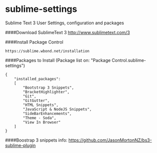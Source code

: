 sublime-settings
================

Sublime Text 3 User Settings, configuration and packages

####Download SublimeText 3
	http://www.sublimetext.com/3


####Install Package Control

	https://sublime.wbond.net/installation


####Packages to Install (Package list on: "Package Control.sublime-settings")

	{
		"installed_packages":
		[
			"Bootstrap 3 Snippets",
			"BracketHighlighter",
			"Git",
			"GitGutter",
			"HTML Snippets",
			"JavaScript & NodeJS Snippets",
			"SideBarEnhancements",
			"Theme - Soda",
			"View In Browser"
		]
	}


####Boostrap 3 snippets info:
	https://github.com/JasonMortonNZ/bs3-sublime-plugin
